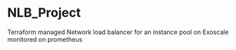 # NLB_Project
Terraform managed Network load balancer for an instance pool on Exoscale monitored on prometheus
